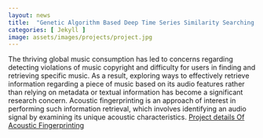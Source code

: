 ```yaml
---
layout: news
title:  "Genetic Algorithm Based Deep Time Series Similarity Searching Approach for Acoustic Fingerprinting"
categories: [ Jekyll ]
image: assets/images/projects/project.jpg
---
```


The thriving global music consumption has led to concerns regarding detecting
violations of music copyright and difficulty for users in finding and retrieving
specific music. As a result, exploring ways to effectively retrieve information
regarding a piece of music based on its audio features rather than relying on
metadata or textual information has become a significant research concern.
Acoustic fingerprinting is an approach of interest in performing such information
retrieval, which involves identifying an audio signal by examining its unique
acoustic characteristics. 
[Project details Of Acoustic Fingerprinting](/projects/Acoustic-Fingerprinting.html)